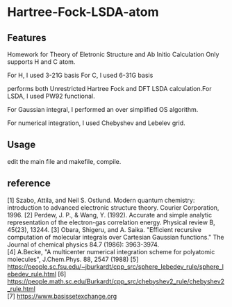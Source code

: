 # Hartree-Fock-LSDA-atom

## Features

Homework for Theory of Eletronic Structure and Ab Initio Calculation
Only supports H and C atom.

For H, I used 3-21G basis
For C, I used 6-31G basis

performs both Unrestricted Hartree Fock and DFT LSDA calculation.For LSDA, I used PW92 functional.

For Gaussian integral, I performed an over simplified OS algorithm.

For numerical integration, I used Chebyshev and Lebelev grid.

## Usage
edit the main file and makefile, compile.

## reference

[1] Szabo, Attila, and Neil S. Ostlund. Modern quantum chemistry: introduction to advanced electronic structure theory. Courier Corporation, 1996. 
[2] Perdew, J. P., & Wang, Y. (1992). Accurate and simple analytic representation of the electron-gas correlation energy. Physical review B, 45(23), 13244.
[3] Obara, Shigeru, and A. Saika. "Efficient recursive computation of molecular integrals over Cartesian Gaussian functions." The Journal of chemical physics 84.7 (1986): 3963-3974.    
[4] A.Becke, "A multicenter numerical integration scheme for polyatomic molecules", J.Chem.Phys. 88, 2547 (1988)
[5] https://people.sc.fsu.edu/~jburkardt/cpp_src/sphere_lebedev_rule/sphere_lebedev_rule.html
[6] https://people.math.sc.edu/Burkardt/cpp_src/chebyshev2_rule/chebyshev2_rule.html    
[7] https://www.basissetexchange.org
